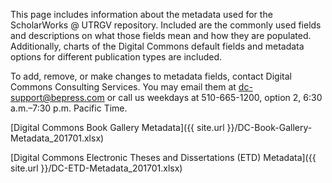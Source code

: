 This page includes information about the metadata used for the ScholarWorks @ UTRGV repository. Included are the commonly used fields and descriptions on what those fields mean and how they are populated. Additionally, charts of the Digital Commons default fields and metadata options for different publication types are included.

To add, remove, or make changes to metadata fields, contact Digital Commons Consulting Services. You may email them at [dc-support@bepress.com](dc-support@bepress.com) or call us weekdays at 510-665-1200, option 2, 6:30 a.m.–7:30 p.m. Pacific Time.

[Digital Commons Book Gallery Metadata]({{ site.url }}/DC-Book-Gallery-Metadata_201701.xlsx)

[Digital Commons Electronic Theses and Dissertations (ETD) Metadata]({{ site.url }}/DC-ETD-Metadata_201701.xlsx)
